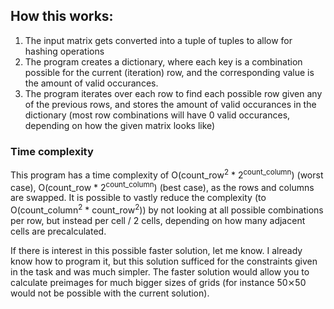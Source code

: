## How this works:

1. The input matrix gets converted into a tuple of tuples to allow for hashing operations
2. The program creates a dictionary, where each key is a combination possible for the current (iteration) row, and the corresponding value is the amount of valid occurances.
3. The program iterates over each row to find each possible row given any of the previous rows, and stores the amount of valid occurances in the dictionary (most row combinations will have 0 valid occurances, depending on how the given matrix looks like)

### Time complexity
This program has a  time complexity of O(count_row<sup>2</sup> * 2<sup>count_column</sup>) (worst case), O(count_row * 2<sup>count_column</sup>) (best case), as the rows and columns are swapped. It is possible to vastly reduce the complexity (to O(count_column<sup>2</sup> * count_row<sup>2</sup>)) by not looking at all possible combinations per row, but instead per cell / 2 cells, depending on how many adjacent cells are precalculated.

If there is interest in this possible faster solution, let me know. I already know how to program it, but this solution sufficed for the constraints given in the task and was much simpler. The faster solution would allow you to calculate preimages for much bigger sizes of grids (for instance 50⨯50 would not be possible with the current solution).
